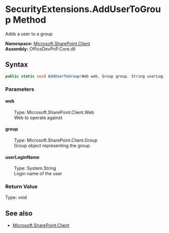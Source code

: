 # SecurityExtensions.AddUserToGroup Method  
Adds a user to a group  

**Namespace:** [Microsoft.SharePoint.Client](Microsoft.SharePoint.Client.md)  
**Assembly:** OfficeDevPnP.Core.dll  
## Syntax
```C#
public static void AddUserToGroup(Web web, Group group, String userLoginName)
```
### Parameters
#### web  
&emsp;&emsp;Type: Microsoft.SharePoint.Client.Web  
&emsp;&emsp;Web to operate against  

#### group  
&emsp;&emsp;Type: Microsoft.SharePoint.Client.Group  
&emsp;&emsp;Group object representing the group  

#### userLoginName  
&emsp;&emsp;Type: System.String  
&emsp;&emsp;Login name of the user  

### Return Value
Type: void  

## See also
- [Microsoft.SharePoint.Client](Microsoft.SharePoint.Client.md)
